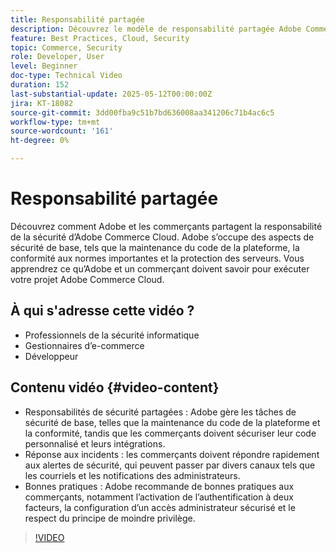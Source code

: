 ```yaml
---
title: Responsabilité partagée
description: Découvrez le modèle de responsabilité partagée Adobe Commerce en matière de sécurité et d’opérations. Découvrez les rôles clés d’Adobe et des commerçants.
feature: Best Practices, Cloud, Security
topic: Commerce, Security
role: Developer, User
level: Beginner
doc-type: Technical Video
duration: 152
last-substantial-update: 2025-05-12T00:00:00Z
jira: KT-18082
source-git-commit: 3dd00fba9c51b7bd636008aa341206c71b4ac6c5
workflow-type: tm+mt
source-wordcount: '161'
ht-degree: 0%

---
```



# Responsabilité partagée

Découvrez comment Adobe et les commerçants partagent la responsabilité de la sécurité d’Adobe Commerce Cloud. Adobe s’occupe des aspects de sécurité de base, tels que la maintenance du code de la plateforme, la conformité aux normes importantes et la protection des serveurs. Vous apprendrez ce qu’Adobe et un commerçant doivent savoir pour exécuter votre projet Adobe Commerce Cloud.

## À qui s&#39;adresse cette vidéo ?

* Professionnels de la sécurité informatique
* Gestionnaires d’e-commerce
* Développeur

## Contenu vidéo {#video-content}

* Responsabilités de sécurité partagées : Adobe gère les tâches de sécurité de base, telles que la maintenance du code de la plateforme et la conformité, tandis que les commerçants doivent sécuriser leur code personnalisé et leurs intégrations.
* Réponse aux incidents : les commerçants doivent répondre rapidement aux alertes de sécurité, qui peuvent passer par divers canaux tels que les courriels et les notifications des administrateurs.
* Bonnes pratiques : Adobe recommande de bonnes pratiques aux commerçants, notamment l’activation de l’authentification à deux facteurs, la configuration d’un accès administrateur sécurisé et le respect du principe de moindre privilège.

>[!VIDEO](https://video.tv.adobe.com/v/3458392/?learn=on&enablevpops)
